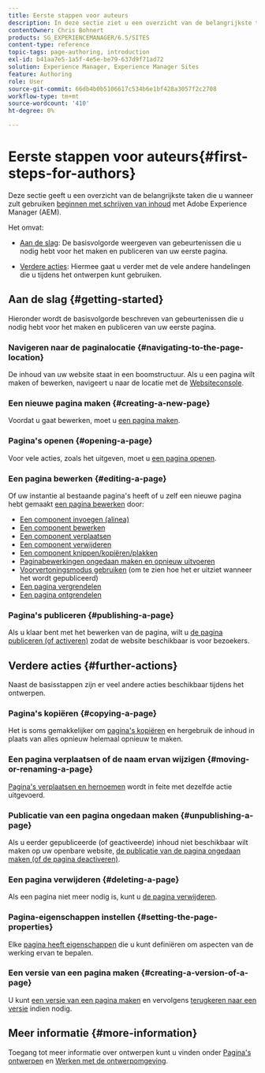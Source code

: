 ```yaml
---
title: Eerste stappen voor auteurs
description: In deze sectie ziet u een overzicht van de belangrijkste taken die u gebruikt bij het ontwerpen van inhoud met Adobe Experience Manager (AEM).
contentOwner: Chris Bohnert
products: SG_EXPERIENCEMANAGER/6.5/SITES
content-type: reference
topic-tags: page-authoring, introduction
exl-id: b41aa7e5-1a5f-4e5e-be79-637d9f71ad72
solution: Experience Manager, Experience Manager Sites
feature: Authoring
role: User
source-git-commit: 66db4b0b5106617c534b6e1bf428a3057f2c2708
workflow-type: tm+mt
source-wordcount: '410'
ht-degree: 0%

---
```


# Eerste stappen voor auteurs{#first-steps-for-authors}

Deze sectie geeft u een overzicht van de belangrijkste taken die u wanneer zult gebruiken [beginnen met schrijven van inhoud](/help/sites-authoring/author.md#concept-of-authoring-and-publishing) met Adobe Experience Manager (AEM).

Het omvat:

* [Aan de slag](#getting-started): De basisvolgorde weergeven van gebeurtenissen die u nodig hebt voor het maken en publiceren van uw eerste pagina.

* [Verdere acties](#further-actions): Hiermee gaat u verder met de vele andere handelingen die u tijdens het ontwerpen kunt gebruiken.

## Aan de slag {#getting-started}

Hieronder wordt de basisvolgorde beschreven van gebeurtenissen die u nodig hebt voor het maken en publiceren van uw eerste pagina.

### Navigeren naar de paginalocatie {#navigating-to-the-page-location}

De inhoud van uw website staat in een boomstructuur. Als u een pagina wilt maken of bewerken, navigeert u naar de locatie met de [Websiteconsole](/help/sites-classic-ui-authoring/author-env-basic-handling.md#navigating-with-the-websites-console).

### Een nieuwe pagina maken {#creating-a-new-page}

Voordat u gaat bewerken, moet u [een pagina maken](/help/sites-classic-ui-authoring/classic-page-author-manage-pages.md#creating-a-new-page).

### Pagina&#39;s openen {#opening-a-page}

Voor vele acties, zoals het uitgeven, moet u [een pagina openen](/help/sites-classic-ui-authoring/classic-page-author-manage-pages.md#opening-a-page-for-editing).

### Een pagina bewerken {#editing-a-page}

Of uw instantie al bestaande pagina&#39;s heeft of u zelf een nieuwe pagina hebt gemaakt [een pagina bewerken](/help/sites-classic-ui-authoring/classic-page-author-edit-content.md) door:

* [Een component invoegen (alinea)](/help/sites-classic-ui-authoring/classic-page-author-edit-content.md#inserting-a-component)
* [Een component bewerken](/help/sites-classic-ui-authoring/classic-page-author-edit-content.md#editing-a-component-content-and-properties)
* [Een component verplaatsen](/help/sites-classic-ui-authoring/classic-page-author-edit-content.md#moving-a-component)
* [Een component verwijderen](/help/sites-classic-ui-authoring/classic-page-author-edit-content.md#deleting-a-component)
* [Een component knippen/kopiëren/plakken](/help/sites-classic-ui-authoring/classic-page-author-edit-content.md#cut-copy-paste-a-component)
* [Paginabewerkingen ongedaan maken en opnieuw uitvoeren](/help/sites-classic-ui-authoring/classic-page-author-edit-content.md#undoing-and-redoing-page-edits)
* [Voorvertoningsmodus gebruiken](/help/sites-classic-ui-authoring/classic-page-author-edit-content.md#previewing-pages) (om te zien hoe het er uitziet wanneer het wordt gepubliceerd)
* [Een pagina vergrendelen](/help/sites-classic-ui-authoring/classic-page-author-edit-content.md#locking-a-page)
* [Een pagina ontgrendelen](/help/sites-classic-ui-authoring/classic-page-author-edit-content.md#unlocking-a-page)

### Pagina&#39;s publiceren {#publishing-a-page}

Als u klaar bent met het bewerken van de pagina, wilt u [de pagina publiceren (of activeren)](/help/sites-classic-ui-authoring/classic-page-author-publish-pages.md#main-pars-title-10) zodat de website beschikbaar is voor bezoekers.

## Verdere acties {#further-actions}

Naast de basisstappen zijn er veel andere acties beschikbaar tijdens het ontwerpen.

### Pagina&#39;s kopiëren {#copying-a-page}

Het is soms gemakkelijker om [pagina&#39;s kopiëren](/help/sites-classic-ui-authoring/classic-page-author-manage-pages.md#copying-and-pasting-a-page) en hergebruik de inhoud in plaats van alles opnieuw helemaal opnieuw te maken.

### Een pagina verplaatsen of de naam ervan wijzigen {#moving-or-renaming-a-page}

[Pagina&#39;s verplaatsen en hernoemen](/help/sites-classic-ui-authoring/classic-page-author-manage-pages.md#moving-or-renaming-page) wordt in feite met dezelfde actie uitgevoerd.

### Publicatie van een pagina ongedaan maken {#unpublishing-a-page}

Als u eerder gepubliceerde (of geactiveerde) inhoud niet beschikbaar wilt maken op uw openbare website, [de publicatie van de pagina ongedaan maken (of de pagina deactiveren)](/help/sites-classic-ui-authoring/classic-page-author-publish-pages.md#unpublishing-a-page).

### Een pagina verwijderen {#deleting-a-page}

Als een pagina niet meer nodig is, kunt u [de pagina verwijderen](/help/sites-classic-ui-authoring/classic-page-author-manage-pages.md#deleting-a-page).

### Pagina-eigenschappen instellen {#setting-the-page-properties}

Elke [pagina heeft eigenschappen](/help/sites-classic-ui-authoring/classic-page-author-edit-page-properties.md) die u kunt definiëren om aspecten van de werking ervan te bepalen.

### Een versie van een pagina maken {#creating-a-version-of-a-page}

U kunt [een versie van een pagina maken](/help/sites-classic-ui-authoring/classic-page-author-work-with-versions.md#creating-a-new-version) en vervolgens [terugkeren naar een versie](/help/sites-classic-ui-authoring/classic-page-author-work-with-versions.md#restoring-a-page-version-from-sidekick) indien nodig.

## Meer informatie {#more-information}

Toegang tot meer informatie over ontwerpen kunt u vinden onder [Pagina&#39;s ontwerpen](/help/sites-classic-ui-authoring/classic-page-author.md) en [Werken met de ontwerpomgeving](/help/sites-classic-ui-authoring/author-env.md).
